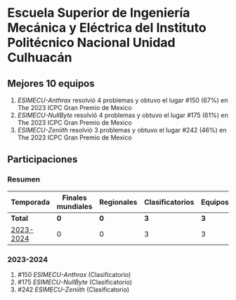 ---
---

# Escuela Superior de Ingeniería Mecánica y Eléctrica del Instituto Politécnico Nacional Unidad Culhuacán

## Mejores 10 equipos

1. _ESIMECU-Anthrax_ resolvió 4 problemas y obtuvo el lugar #150 (67%) en The 2023 ICPC Gran Premio de Mexico
1. _ESIMECU-NullByte_ resolvió 4 problemas y obtuvo el lugar #175 (61%) en The 2023 ICPC Gran Premio de Mexico
1. _ESIMECU-Zeniith_ resolvió 3 problemas y obtuvo el lugar #242 (46%) en The 2023 ICPC Gran Premio de Mexico

## Participaciones

### Resumen

| Temporada | Finales mundiales | Regionales | Clasificatorios | Equipos |
| --- | --- | --- | --- | --- |
| **Total** | **0** | **0** | **3** | **3** |
| [2023-2024](#2023-2024) | 0 | 0 | 3 | 3 |

### 2023-2024

1. #150 _ESIMECU-Anthrax_ (Clasificatorio)
1. #175 _ESIMECU-NullByte_ (Clasificatorio)
1. #242 _ESIMECU-Zeniith_ (Clasificatorio)




